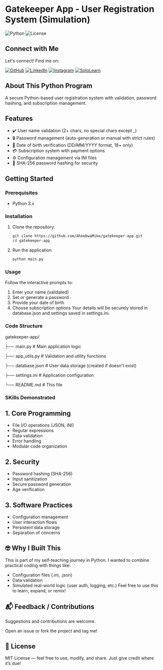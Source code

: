 # Gatekeeper App - User Registration System (Simulation)

![Python](https://img.shields.io/badge/python-3.x-blue.svg)
![License](https://img.shields.io/badge/license-MIT-green.svg)

## Connect with Me
Let's connect! Find me on:

[![GitHub](https://img.shields.io/badge/GitHub-AheebwaMike-181717?style=for-the-badge&logo=github)](https://github.com/AheebwaMike)
[![LinkedIn](https://img.shields.io/badge/LinkedIn-AheebwaMichael-0077B5?style=for-the-badge&logo=linkedin)](https://linkedin.com/in/AheebwaMichael)
[![Instagram](https://img.shields.io/badge/Instagram-Michael_Aheebwa-E4405F?style=for-the-badge&logo=instagram)](https://www.instagram.com/michael_aheebwa?igsh=MW5kYm5tYjk2OTgzdA==)
[![SoloLearn](https://img.shields.io/badge/SoloLearn-Drichlet-149EF2?style=for-the-badge&logo=sololearn)](https://www.sololearn.com/profile/aheebwamike](https://www.sololearn.com/en/profile/33968466))

## About This Python Program
A secure Python-based user registration system with validation, password hashing, and subscription management.

## Features

- ✔️ User name validation (2+ chars, no special chars except _)
- 🔒 Password management (auto-generation or manual with strict rules)
- 📅 Date of birth verification (DD/MM/YYYY format, 18+ only)
- 💳 Subscription system with payment options
- ⚙️ Configuration management via INI files
- 🔐 SHA-256 password hashing for security

## Getting Started

### Prerequisites
- Python 3.x

### Installation
1. Clone the repository:
   ```bash
   git clone https://github.com/AheebwaMike/gatekeeper-app.git
   cd gatekeeper-app
2. Run the application
   ```bash
   python main.py
### Usage
Follow the interactive prompts to:
1. Enter your name (validated)
2. Set or generate a password
3. Provide your date of birth
4. Choose subscription options
Your details will be securely stored in database.json and settings saved in settings.ini.

### Code Structure
gatekeeper-app/

├── main.py            # Main application logic 

├── app_utils.py       # Validation and utility functions

├── database.json      # User data storage (created if doesn't exist) 

├── settings.ini       # Application configuration 

└── README.md          # This file 

### SKills Demonstrated
## 1. Core Programming
- File I/O operations (JSON, INI)
- Regular expressions
- Data validation
- Error handling
- Modular code organization
## 2. Security
- Password hashing (SHA-256)
- Input sanitization
- Secure password generation
- Age verification
## 3. Software Practices
- Configuration management
- User interaction flows
- Persistent data storage
- Separation of concerns

## 🤓 Why I Built This
This is part of my self-teaching journey in Python. I wanted to combine practical coding with things like:
- Configuration files (.ini, .json)
- Data validation
- Simulated real-world logic (user auth, logging, etc.)
Feel free to use this to learn, expand, or remix!

## 📬 Feedback / Contributions
Suggestions and contributions are welcome.

Open an issue or fork the project and tag me!

## 📜 License
MIT License — feel free to use, modify, and share. Just give credit where it’s due!

